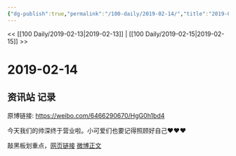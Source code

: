 ```yaml
---
{"dg-publish":true,"permalink":"/100-daily/2019-02-14/","title":"2019-02-14"}
---
```



<< [[100 Daily/2019-02-13\|2019-02-13]] | [[100 Daily/2019-02-15\|2019-02-15]] >>

# 2019-02-14

## 资讯站 记录

原博链接: https://weibo.com/6466290670/HgG0h1bd4

今天我们的帅深终于营业啦。小可爱们也要记得照顾好自己❤️❤️❤️
[](https://weibo.com/detail/4339697469230650)

敲黑板划重点，[网页链接](https://t.cn/EVZuKZP)
[微博正文](https://weibo.com/detail/4336844726346904)
